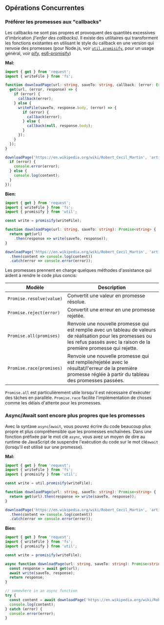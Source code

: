 ## Opérations Concurrentes

### Préférer les promesses aux "callbacks"

Les callbacks ne sont pas propres et provoquent des quantités excessives
d'imbrication *(l'enfer des callbacks)*. Il existe des utilitaires qui transforment
les fonctions existantes en utilisant le style du callback en une version qui renvoie
des promesses (pour Node.js,
voir [`util.promisify`](https://nodejs.org/dist/latest-v8.x/docs/api/util.html#util_util_promisify_original),
pour un usage général, voir [pify](https://www.npmjs.com/package/pify), [es6-promisify](https://www.npmjs.com/package/es6-promisify))

**Mal:**

```ts
import { get } from 'request';
import { writeFile } from 'fs';

function downloadPage(url: string, saveTo: string, callback: (error: Error, content?: string) => void) {
  get(url, (error, response) => {
    if (error) {
      callback(error);
    } else {
      writeFile(saveTo, response.body, (error) => {
        if (error) {
          callback(error);
        } else {
          callback(null, response.body);
        }
      });
    }
  });
}

downloadPage('https://en.wikipedia.org/wiki/Robert_Cecil_Martin', 'article.html', (error, content) => {
  if (error) {
    console.error(error);
  } else {
    console.log(content);
  }
});
```

**Bien:**

```ts
import { get } from 'request';
import { writeFile } from 'fs';
import { promisify } from 'util';

const write = promisify(writeFile);

function downloadPage(url: string, saveTo: string): Promise<string> {
  return get(url)
    .then(response => write(saveTo, response));
}

downloadPage('https://en.wikipedia.org/wiki/Robert_Cecil_Martin', 'article.html')
  .then(content => console.log(content))
  .catch(error => console.error(error));
```

Les promesses prennent en charge quelques méthodes d'assistance qui aident à rendre le code plus concis:

| Modèle                  | Description                                |
| ------------------------ | -----------------------------------------|
| `Promise.resolve(value)` | Convertit une valeur en promesse résolue.|
| `Promise.reject(error)`  | Convertit une erreur en une promesse rejetée.  |
| `Promise.all(promises)`  | Renvoie une nouvelle promesse qui est remplie avec un tableau de valeurs de réalisation pour les promesses ou les refus passés avec la raison de la première promesse qui rejette. |
| `Promise.race(promises)`| Renvoie une nouvelle promesse qui est remplie/rejetée avec le résultat/l'erreur de la première promesse réglée à partir du tableau des promesses passées.|

`Promise.all` est particulièrement utile lorsqu'il est nécessaire d'exécuter
des tâches en parallèle. `Promise.race` facilite l'implémentation de choses comme
les délais d'attente pour les promesses.

### Async/Await sont encore plus propres que les promesses

Avec la syntaxe `async`/`await`, vous pouvez écrire du code beaucoup plus propre et
plus compréhensible que les promesses enchaînées. Dans une fonction préfixée par
le mot clé `async`, vous avez un moyen de dire au runtime de JavaScript de suspendre
l'exécution du code sur le mot clé`await` (lorsqu'il est utilisé sur une promesse).

**Mal:**

```ts
import { get } from 'request';
import { writeFile } from 'fs';
import { promisify } from 'util';

const write = util.promisify(writeFile);

function downloadPage(url: string, saveTo: string): Promise<string> {
  return get(url).then(response => write(saveTo, response));
}

downloadPage('https://en.wikipedia.org/wiki/Robert_Cecil_Martin', 'article.html')
  .then(content => console.log(content))
  .catch(error => console.error(error));
```

**Bien:**

```ts
import { get } from 'request';
import { writeFile } from 'fs';
import { promisify } from 'util';

const write = promisify(writeFile);

async function downloadPage(url: string, saveTo: string): Promise<string> {
  const response = await get(url);
  await write(saveTo, response);
  return response;
}

// somewhere in an async function
try {
  const content = await downloadPage('https://en.wikipedia.org/wiki/Robert_Cecil_Martin', 'article.html');
  console.log(content);
} catch (error) {
  console.error(error);
}
```

